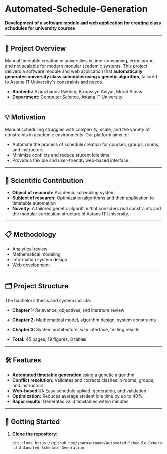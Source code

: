 # Automated-Schedule-Generation

**Development of a software module and web application for creating class schedules for university courses**

---

## 📖 Project Overview

Manual timetable creation in universities is time-consuming, error-prone, and not scalable for modern modular academic systems. This project delivers a software module and web application that **automatically generates university class schedules using a genetic algorithm**, tailored to Astana IT University's constraints and needs.

- **Students:** Azimzhanov Rakhim, Baibossyn Aniyar, Murat Almas  
- **Department:** Computer Science, Astana IT University

---

## 💡 Motivation

Manual scheduling struggles with complexity, scale, and the variety of constraints in academic environments. Our platform aims to:

- Automate the process of schedule creation for courses, groups, rooms, and instructors.
- Minimize conflicts and reduce student idle time.
- Provide a flexible and user-friendly web-based interface.

---

## 🧪 Scientific Contribution

- **Object of research:** Academic scheduling system
- **Subject of research:** Optimization algorithms and their application to timetable automation
- **Novelty:** A tailored genetic algorithm that considers real constraints and the modular curriculum structure of Astana IT University.

---

## 📋 Methodology

- Analytical review
- Mathematical modeling
- Information system design
- Web development

---

## 🗂️ Project Structure

The bachelor’s thesis and system include:

- **Chapter 1:** Relevance, objectives, and literature review
- **Chapter 2:** Mathematical model, algorithm design, system constraints
- **Chapter 3:** System architecture, web interface, testing results

- **Total:** 45 pages, 19 figures, 8 tables

---

## 🛠️ Features

- **Automated timetable generation** using a genetic algorithm
- **Conflict resolution:** Validates and corrects clashes in rooms, groups, and instructors
- **Web-based UI:** Easy schedule upload, generation, and validation
- **Optimization:** Reduces average student idle time by up to 40%
- **Rapid results:** Generates valid timetables within minutes

---

## 🚀 Getting Started

1. **Clone the repository:**
   ```bash
   git clone https://github.com/yourusername/Automated-Schedule-Generation.git
   cd Automated-Schedule-Generation